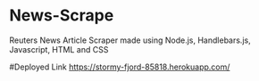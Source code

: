 # News-Scrape

Reuters News Article Scraper made using Node.js, Handlebars.js, Javascript, HTML and CSS

#Deployed Link
https://stormy-fjord-85818.herokuapp.com/

